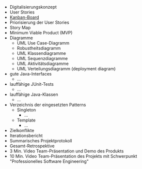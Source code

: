 - Digitalisierungskonzept
- User Stories
- [Kanban-Board](https://vm-2d21.inf.h-brs.de/mk_se1_ss21_Team_11/mk_se1_ss21_Team_11/-/boards)
- Priorisierung der User Stories
- Story Map
- Minimum Viable Product (MVP)
- Diagramme
    - UML Use Case-Diagramm
    - Robustheitsdiagramm
    - UML Klassendiagramme
    - UML Sequenzdiagramme
    - UML Aktivitätsdiagramme
    - UML Verteilungsdiagramm (deployment diagram)
- gute Java-Interfaces
    - ...
- lauffähige JUnit-Tests
    - ...
- lauffähige Java-Klassen
    - ...
- Verzeichnis der eingesetzten Patterns
    - Singleton
        - ...
    - Template
        - ...
- Zielkonflikte
- Iterationsbericht
- Summarisches Projektprotokoll
- Gesamt-Retrospektive
- 3 Min. Video Team-Präsentation und Demo des Produkts
- 10 Min. Video Team-Präsentation des Projekts mit Schwerpunkt "Professionelles Software Engineering"
